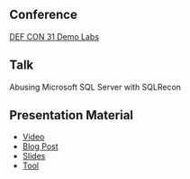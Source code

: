 ## Conference
[DEF CON 31 Demo Labs](https://forum.defcon.org/node/246337)

## Talk
Abusing Microsoft SQL Server with SQLRecon

## Presentation Material
- [Video](https://youtu.be/LsYSePobFWA)
- [Blog Post](https://securityintelligence.com/posts/databases-beware-abusing-microsoft-sql-server-with-sqlrecon)
- [Slides]()
- [Tool](https://github.com/skahwah/SQLRecon)
